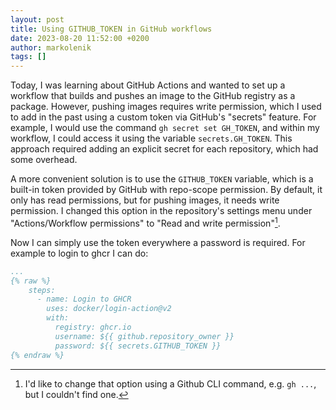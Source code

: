 ```yaml
---
layout: post
title: Using GITHUB_TOKEN in GitHub workflows
date: 2023-08-20 11:52:00 +0200
author: markolenik
tags: []
---
```


Today, I was learning about GitHub Actions and wanted to set up a workflow that builds and pushes an image to the GitHub registry as a package.
However, pushing images requires write permission, which I used to add in the past using a custom token via GitHub's "secrets" feature.
For example, I would use the command `gh secret set GH_TOKEN`, and within my workflow, I could access it using the variable `secrets.GH_TOKEN`.
This approach required adding an explicit secret for each repository, which had some overhead.

A more convenient solution is to use the `GITHUB_TOKEN` variable, which is a built-in token provided by GitHub with repo-scope permission.
By default, it only has read permissions, but for pushing images, it needs write permission.
I changed this option in the repository's settings menu under "Actions/Workflow permissions" to "Read and write permission"[^1].

Now I can simply use the token everywhere a password is required.
For example to login to ghcr I can do:
```yaml
...
{% raw %}
    steps:
      - name: Login to GHCR
        uses: docker/login-action@v2
        with:
          registry: ghcr.io
          username: ${{ github.repository_owner }}
          password: ${{ secrets.GITHUB_TOKEN }}
{% endraw %}
```

[^1]: I'd like to change that option using a Github CLI command, e.g. `gh ...`, but I couldn't find one.
